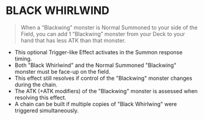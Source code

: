 
# BLACK WHIRLWIND  
> When a “Blackwing” monster is Normal Summoned to your side of the Field, you can add 1 “Blackwing” monster from your Deck to your hand that has less ATK than that monster.

*   This optional Trigger-like Effect activates in the Summon response timing.
*   Both "Black Whirlwind" and the Normal Summoned "Blackwing" monster must be face-up on the field.
*   This effect still resolves if control of the "Blackwing" monster changes during the chain.
*   The ATK (+ATK modifiers) of the "Blackwing" monster is assessed when resolving this effect.
*   A chain can be built if multiple copies of "Black Whirlwing" were triggered simultaneously.

  